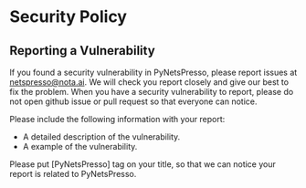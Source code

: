 # Security Policy

## Reporting a Vulnerability

If you found a security vulnerability in PyNetsPresso, please report issues at netspresso@nota.ai. We will check you report closely and give our best to fix the problem. When you have a security vulnerability to report, please do not open github issue or pull request so that everyone can notice.

Please include the following information with your report:
- A detailed description of the vulnerability.
- A example of the vulnerability.

Please put [PyNetsPresso] tag on your title, so that we can notice your report is related to PyNetsPresso.
